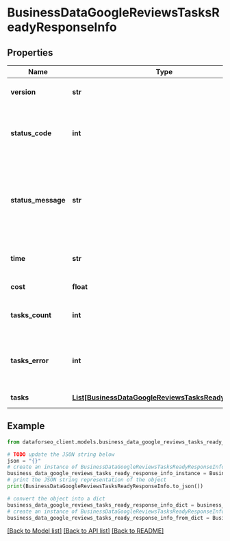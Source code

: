 # BusinessDataGoogleReviewsTasksReadyResponseInfo


## Properties

Name | Type | Description | Notes
------------ | ------------- | ------------- | -------------
**version** | **str** | the current version of the API | [optional] 
**status_code** | **int** | general status code you can find the full list of the response codes here | [optional] 
**status_message** | **str** | general informational message you can find the full list of general informational messages here | [optional] 
**time** | **str** | total execution time, seconds | [optional] 
**cost** | **float** | total tasks cost, USD | [optional] 
**tasks_count** | **int** | the number of tasks in the tasks array | [optional] 
**tasks_error** | **int** | the number of tasks in the tasks array returned with an error | [optional] 
**tasks** | [**List[BusinessDataGoogleReviewsTasksReadyTaskInfo]**](BusinessDataGoogleReviewsTasksReadyTaskInfo.md) | array of tasks | [optional] 

## Example

```python
from dataforseo_client.models.business_data_google_reviews_tasks_ready_response_info import BusinessDataGoogleReviewsTasksReadyResponseInfo

# TODO update the JSON string below
json = "{}"
# create an instance of BusinessDataGoogleReviewsTasksReadyResponseInfo from a JSON string
business_data_google_reviews_tasks_ready_response_info_instance = BusinessDataGoogleReviewsTasksReadyResponseInfo.from_json(json)
# print the JSON string representation of the object
print(BusinessDataGoogleReviewsTasksReadyResponseInfo.to_json())

# convert the object into a dict
business_data_google_reviews_tasks_ready_response_info_dict = business_data_google_reviews_tasks_ready_response_info_instance.to_dict()
# create an instance of BusinessDataGoogleReviewsTasksReadyResponseInfo from a dict
business_data_google_reviews_tasks_ready_response_info_from_dict = BusinessDataGoogleReviewsTasksReadyResponseInfo.from_dict(business_data_google_reviews_tasks_ready_response_info_dict)
```
[[Back to Model list]](../README.md#documentation-for-models) [[Back to API list]](../README.md#documentation-for-api-endpoints) [[Back to README]](../README.md)


